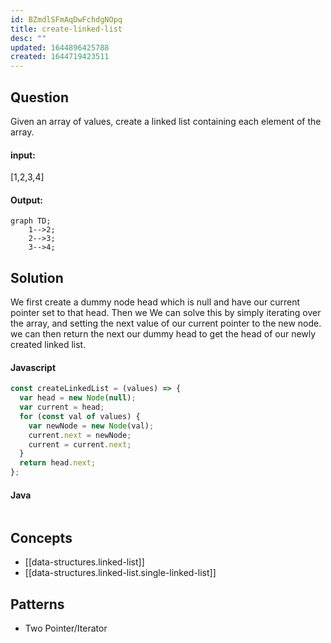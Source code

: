 ```yaml
---
id: BZmdlSFmAqDwFchdgNOpq
title: create-linked-list
desc: ""
updated: 1644896425788
created: 1644719423511
---
```


## Question

Given an array of values, create a linked list containing each element of the array.

#### input:

[1,2,3,4]

#### Output:

```mermaid
graph TD;
    1-->2;
    2-->3;
    3-->4;
```

## Solution

We first create a dummy node head which is null and have our current pointer set to that head. Then we
We can solve this by simply iterating over the array, and setting the next value of our current pointer to the new node.
we can then return the next our dummy head to get the head of our newly created linked list.

#### Javascript

```javascript
const createLinkedList = (values) => {
  var head = new Node(null);
  var current = head;
  for (const val of values) {
    var newNode = new Node(val);
    current.next = newNode;
    current = current.next;
  }
  return head.next;
};
```

#### Java

```java

```

## Concepts

- [[data-structures.linked-list]]
- [[data-structures.linked-list.single-linked-list]]

## Patterns

- Two Pointer/Iterator
